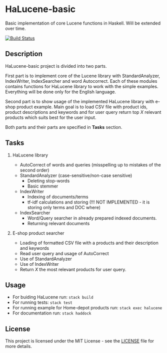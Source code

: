 # HaLucene-basic
Basic implementation of core Lucene functions in Haskell. Will be extended over time.

[![Build Status](https://travis-ci.com/Zeelize/HaLucene-basic.svg?token=1i9swdUXVgvPsqEuiqDd&branch=master)](https://travis-ci.com/Zeelize/HaLucene-basic)

## Description

HaLucene-basic project is divided into two parts. 

First part is to implement core of the Lucene library with StandardAnalyzer, IndexWriter, IndexSearcher and word Autocorrect. Each of these modules contains functions for HaLucene library to work with the simple examples. Everything will be done only for the English language. 

Second part is to show usage of the implemented HaLucene library with e-shop product example. Main goal is to load CSV file with product ids, product descriptions and keywords and for user query return top _X_ relevant products which suits best for the user input.

Both parts and their parts are specified in __Tasks__ section. 

## Tasks

1. HaLucene library
    * AutoCorrect of words and queries (misspelling up to mistakes of the second order)
    * StandardAnalyzer (case-sensitive/non-case sensitive)
        * Deleting stop-words
        * Basic stemmer
    * IndexWriter
        * Indexing of documents/terms
        * tf-idf calculations and storing (!!! NOT IMPLEMENTED - it is storing only terms and DOC where)
    * IndexSearcher
        * Word/Query searcher in already prepared indexed documents.
        * Returning relevant documents

2. E-shop product searcher
    * Loading of formatted CSV file with a products and their description and keywords
    * Read user query and usage of AutoCorrect
    * Use of StandardAnalyzer
    * Use of IndexWriter
    * Return *X* the most relevant products for user query.

## Usage

* For buiding HaLucene run: `stack build`
* For running tests: `stack test`
* For running example for Home-depot products run: `stack exec halucene`
* For documentation run: `stack haddock`

## License

This project is licensed under the MIT License - see the [LICENSE](LICENSE)
file for more details.
